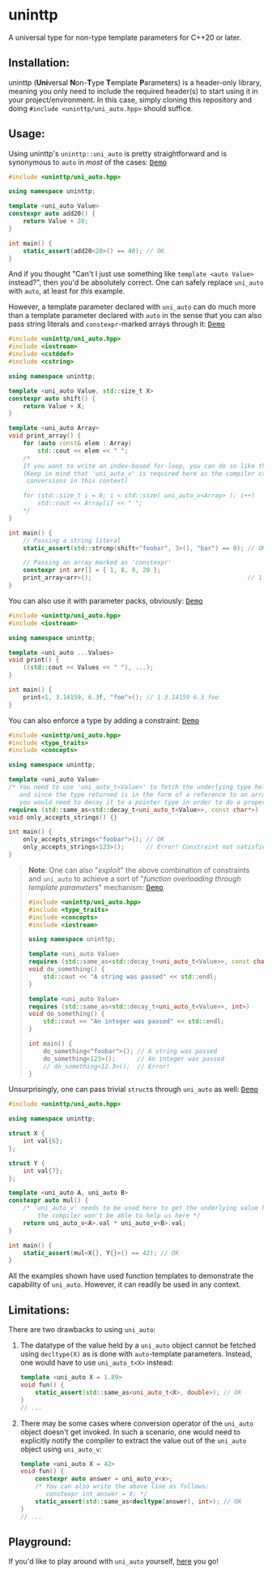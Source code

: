 # uninttp

A universal type for non-type template parameters for C++20 or later.

## Installation:

uninttp (**Uni**versal **N**on-**T**ype **T**emplate **P**arameters) is a header-only library, meaning you only need to include the required header(s) to start using it in your project/environment. In this case, simply cloning this repository and doing `#include <uninttp/uni_auto.hpp>` should suffice.

## Usage:

Using uninttp's `uninttp::uni_auto` is pretty straightforward and is synonymous to `auto` in *most* of the cases: [<kbd>Demo</kbd>](https://godbolt.org/z/sbxve5G6M)

```cpp
#include <uninttp/uni_auto.hpp>

using namespace uninttp;

template <uni_auto Value>
constexpr auto add20() {
    return Value + 20;
}

int main() {
    static_assert(add20<20>() == 40); // OK
}
```

And if you thought "Can't I just use something like `template <auto Value>` instead?", then you'd be absolutely correct. One can safely replace `uni_auto` with `auto`, at least for *this* example.

However, a template parameter declared with `uni_auto` can do much more than a template parameter declared with `auto` in the sense that you can also pass string literals and `constexpr`-marked arrays through it: [<kbd>Demo</kbd>](https://godbolt.org/z/recr1qehK)

```cpp
#include <uninttp/uni_auto.hpp>
#include <iostream>
#include <cstddef>
#include <cstring>

using namespace uninttp;

template <uni_auto Value, std::size_t X>
constexpr auto shift() {
    return Value + X;
}

template <uni_auto Array>
void print_array() {
    for (auto const& elem : Array)
        std::cout << elem << " ";
    /*
    If you want to write an index-based for-loop, you can do so like this:
    (Keep in mind that 'uni_auto_v' is required here as the compiler cannot do implicit
     conversions in this context)

    for (std::size_t i = 0; i < std::size( uni_auto_v<Array> ); i++)
        std::cout << Array[i] << " ";
    */
}

int main() {
    // Passing a string literal
    static_assert(std::strcmp(shift<"foobar", 3>(), "bar") == 0); // OK

    // Passing an array marked as 'constexpr'
    constexpr int arr[] = { 1, 8, 9, 20 };
    print_array<arr>();                                           // 1 8 9 20
}
```

You can also use it with parameter packs, obviously: [<kbd>Demo</kbd>](https://godbolt.org/z/YGhvdxf5M)

```cpp
#include <uninttp/uni_auto.hpp>
#include <iostream>

using namespace uninttp;

template <uni_auto ...Values>
void print() {
    ((std::cout << Values << " "), ...);
}

int main() {
    print<1, 3.14159, 6.3f, "foo">(); // 1 3.14159 6.3 foo
}
```

You can also enforce a type by adding a constraint: [<kbd>Demo</kbd>](https://godbolt.org/z/a3KMT8Ges)

```cpp
#include <uninttp/uni_auto.hpp>
#include <type_traits>
#include <concepts>

using namespace uninttp;

template <uni_auto Value>
/* You need to use 'uni_auto_t<Value>' to fetch the underlying type held by the value,
   and since the type returned is in the form of a reference to an array,
   you would need to decay it to a pointer type in order to do a proper comparison */
requires (std::same_as<std::decay_t<uni_auto_t<Value>>, const char*>)
void only_accepts_strings() {}

int main() {
    only_accepts_strings<"foobar">(); // OK
    only_accepts_strings<123>();      // Error! Constraint not satisfied!
}
```

> **Note**: One can also "*exploit*" the above combination of constraints and `uni_auto` to achieve a sort of "*function overloading through template parameters*" mechanism: [<kbd>Demo</kbd>](https://godbolt.org/z/j6rGh4hr8)
> 
> ```cpp
> #include <uninttp/uni_auto.hpp>
> #include <type_traits>
> #include <concepts>
> #include <iostream>
> 
> using namespace uninttp;
> 
> template <uni_auto Value>
> requires (std::same_as<std::decay_t<uni_auto_t<Value>>, const char*>)
> void do_something() {
>     std::cout << "A string was passed" << std::endl;
> }
> 
> template <uni_auto Value>
> requires (std::same_as<std::decay_t<uni_auto_t<Value>>, int>)
> void do_something() {
>     std::cout << "An integer was passed" << std::endl;
> }
> 
> int main() {
>     do_something<"foobar">(); // A string was passed
>     do_something<123>();      // An integer was passed
>     // do_something<12.3>();  // Error!
> }
> ```

Unsurprisingly, one can pass trivial `struct`s through `uni_auto` as well: [<kbd>Demo</kbd>](https://godbolt.org/z/8h3vbq47E)

```cpp
#include <uninttp/uni_auto.hpp>

using namespace uninttp;

struct X {
    int val{6};
};

struct Y {
    int val{7};
};

template <uni_auto A, uni_auto B>
constexpr auto mul() {
    /* 'uni_auto_v' needs to be used here to get the underlying value held by 'A' and 'B' as
        the compiler won't be able to help us here */
    return uni_auto_v<A>.val * uni_auto_v<B>.val;
}

int main() {
    static_assert(mul<X{}, Y{}>() == 42); // OK
}
```

All the examples shown have used function templates to demonstrate the capability of `uni_auto`. However, it can readily be used in any context.

## Limitations:

There are two drawbacks to using `uni_auto`:

1) The datatype of the value held by a `uni_auto` object cannot be fetched using `decltype(X)` as is done with `auto`-template parameters. Instead, one would have to use `uni_auto_t<X>` instead:
    ```cpp
    template <uni_auto X = 1.89>
    void fun() {
        static_assert(std::same_as<uni_auto_t<X>, double>); // OK
    }
    // ...
    ```
2) There may be some cases where conversion operator of the `uni_auto` object doesn't get invoked. In such a scenario, one would need to explicitly notify the compiler to extract the value out of the `uni_auto` object using `uni_auto_v`:
    ```cpp
    template <uni_auto X = 42>
    void fun() {
        constexpr auto answer = uni_auto_v<x>;
        /* You can also write the above line as follows:
           constexpr int answer = X; */
        static_assert(std::same_as<decltype(answer), int>); // OK
    }
    // ...
    ```

## Playground:

If you'd like to play around with `uni_auto` yourself, [here](https://godbolt.org/z/9jdv48ehz) you go!
